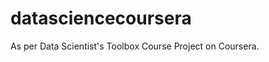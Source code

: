 datasciencecoursera
===================

As per Data Scientist's Toolbox Course Project on Coursera.
